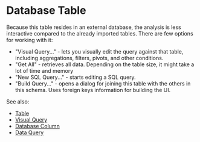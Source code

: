 <!-- TITLE: Database Table -->
<!-- SUBTITLE: -->

# Database Table

Because this table resides in an external database, the analysis is less interactive
compared to the already imported tables. There are few options for working with it:

* "Visual Query..." - lets you visually edit the query against that table, including 
aggregations, filters, pivots, and other conditions.  
* "Get All" - retrieves all data. 
Depending on the table size, it might take a lot of time and memory 
* "New SQL Query..." - starts editing a SQL query.
* "Build Query..." - opens a dialog for joining this table with the others in this schema.
Uses foreign keys information for building the UI.  
  
See also:

* [Table](../overview/table.md)
* [Visual Query](db-visual-query.md)
* [Database Column](db-column-info.md)
* [Data Query](data-query.md)
